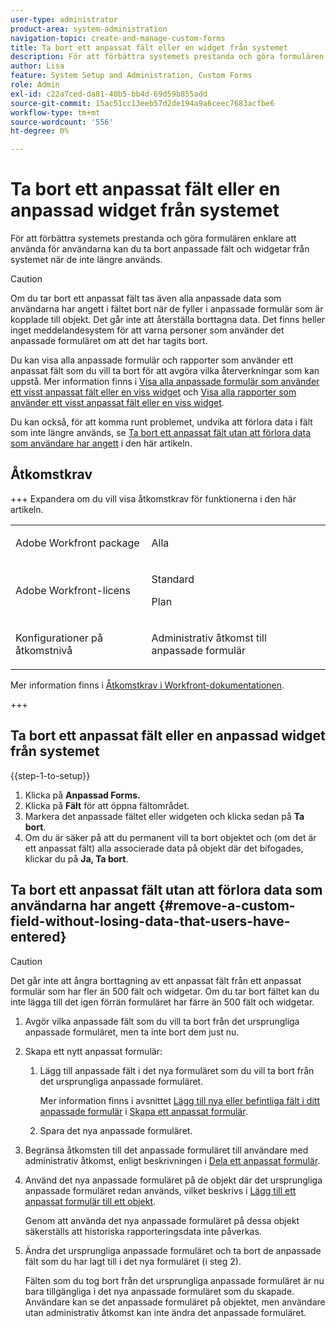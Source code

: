 ```yaml
---
user-type: administrator
product-area: system-administration
navigation-topic: create-and-manage-custom-forms
title: Ta bort ett anpassat fält eller en widget från systemet
description: För att förbättra systemets prestanda och göra formulären enklare att använda för användarna kan du ta bort anpassade fält och widgetar från systemet när de inte längre används.
author: Lisa
feature: System Setup and Administration, Custom Forms
role: Admin
exl-id: c22a7ced-da81-40b5-bb4d-69d59b855add
source-git-commit: 15ac51cc13eeb57d2de194a9a6ceec7683acfbe6
workflow-type: tm+mt
source-wordcount: '556'
ht-degree: 0%

---
```


# Ta bort ett anpassat fält eller en anpassad widget från systemet

För att förbättra systemets prestanda och göra formulären enklare att använda för användarna kan du ta bort anpassade fält och widgetar från systemet när de inte längre används.

>[!CAUTION]
>
>Om du tar bort ett anpassat fält tas även alla anpassade data som användarna har angett i fältet bort när de fyller i anpassade formulär som är kopplade till objekt. Det går inte att återställa borttagna data. Det finns heller inget meddelandesystem för att varna personer som använder det anpassade formuläret om att det har tagits bort.
>
>Du kan visa alla anpassade formulär och rapporter som använder ett anpassat fält som du vill ta bort för att avgöra vilka återverkningar som kan uppstå. Mer information finns i [Visa alla anpassade formulär som använder ett visst anpassat fält eller en viss widget](../../../administration-and-setup/customize-workfront/create-manage-custom-forms/view-all-custom-forms-that-use-a-particular-custom-field.md) och [Visa alla rapporter som använder ett visst anpassat fält eller en viss widget](../../../administration-and-setup/customize-workfront/create-manage-custom-forms/view-all-reports-that-use-a-particular-custom-field.md).
>
>Du kan också, för att komma runt problemet, undvika att förlora data i fält som inte längre används, se [Ta bort ett anpassat fält utan att förlora data som användare har angett](#remove-a-custom-field-without-losing-data-that-users-have-entered) i den här artikeln.

## Åtkomstkrav

+++ Expandera om du vill visa åtkomstkrav för funktionerna i den här artikeln.

<table style="table-layout:auto"> 
 <col> 
 <col> 
 <tbody> 
  <tr> 
   <td>Adobe Workfront package</td> 
   <td><p>Alla</p></td> 
  </tr> 
  <tr> 
   <td>Adobe Workfront-licens</td> 
   <td><p>Standard</p>
       <p>Plan</p></td>
  </tr> 
  <tr> 
   <td>Konfigurationer på åtkomstnivå</td> 
   <td> <p>Administrativ åtkomst till anpassade formulär</p> </td> 
  </tr>  
 </tbody> 
</table>

Mer information finns i [Åtkomstkrav i Workfront-dokumentationen](/help/quicksilver/administration-and-setup/add-users/access-levels-and-object-permissions/access-level-requirements-in-documentation.md).

+++

## Ta bort ett anpassat fält eller en anpassad widget från systemet

{{step-1-to-setup}}

1. Klicka på **Anpassad Forms.**
1. Klicka på **Fält** för att öppna fältområdet.
1. Markera det anpassade fältet eller widgeten och klicka sedan på **Ta bort**.
1. Om du är säker på att du permanent vill ta bort objektet och (om det är ett anpassat fält) alla associerade data på objekt där det bifogades, klickar du på **Ja, Ta bort**.

## Ta bort ett anpassat fält utan att förlora data som användarna har angett {#remove-a-custom-field-without-losing-data-that-users-have-entered}

>[!CAUTION]
>
>Det går inte att ångra borttagning av ett anpassat fält från ett anpassat formulär som har fler än 500 fält och widgetar. Om du tar bort fältet kan du inte lägga till det igen förrän formuläret har färre än 500 fält och widgetar.

1. Avgör vilka anpassade fält som du vill ta bort från det ursprungliga anpassade formuläret, men ta inte bort dem just nu.
1. Skapa ett nytt anpassat formulär:

   1. Lägg till anpassade fält i det nya formuläret som du vill ta bort från det ursprungliga anpassade formuläret.

      Mer information finns i avsnittet [Lägg till nya eller befintliga fält i ditt anpassade formulär](/help/quicksilver/administration-and-setup/customize-workfront/create-manage-custom-forms/form-designer/design-a-form/design-a-form.md#add-new-or-existing-fields-to-your-custom-form) i [Skapa ett anpassat formulär](/help/quicksilver/administration-and-setup/customize-workfront/create-manage-custom-forms/form-designer/design-a-form/design-a-form.md).

   1. Spara det nya anpassade formuläret.

1. Begränsa åtkomsten till det anpassade formuläret till användare med administrativ åtkomst, enligt beskrivningen i [Dela ett anpassat formulär](../../../administration-and-setup/customize-workfront/create-manage-custom-forms/share-access-to-a-custom-form.md).
1. Använd det nya anpassade formuläret på de objekt där det ursprungliga anpassade formuläret redan används, vilket beskrivs i [Lägg till ett anpassat formulär till ett objekt](../../../workfront-basics/work-with-custom-forms/add-a-custom-form-to-an-object.md).

   Genom att använda det nya anpassade formuläret på dessa objekt säkerställs att historiska rapporteringsdata inte påverkas.

1. Ändra det ursprungliga anpassade formuläret och ta bort de anpassade fält som du har lagt till i det nya formuläret (i steg 2).

   Fälten som du tog bort från det ursprungliga anpassade formuläret är nu bara tillgängliga i det nya anpassade formuläret som du skapade. Användare kan se det anpassade formuläret på objektet, men användare utan administrativ åtkomst kan inte ändra det anpassade formuläret.
